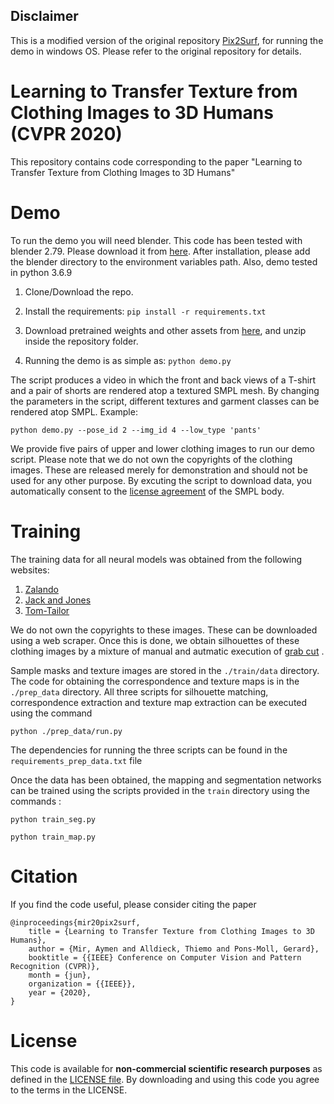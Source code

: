 ## Disclaimer
This is a modified version of the original repository [Pix2Surf](https://github.com/aymenmir1/pix2surf), for running the demo in windows OS. Please refer to the original repository for details.


# Learning to Transfer Texture from Clothing Images to 3D Humans (CVPR 2020)
This repository contains code corresponding to the paper "Learning to Transfer Texture from Clothing Images to 3D Humans"


# Demo
To run the demo you will need blender. This code has been tested with blender 2.79. Please download it from [here](https://download.blender.org/release/Blender2.79/). After installation, please add the blender directory to the environment variables path.
Also, demo tested in python 3.6.9

1) Clone/Download the repo.

2) Install the requirements:
`pip install -r requirements.txt`

3) Download pretrained weights and other assets from [here](https://drive.google.com/uc?id=1ULtdEXRrxH9_CtTrWensIbwybeWKz8Dj), and unzip inside the repository folder.

4) Running the demo is as simple as:
`python demo.py` 

The script produces a video in which the front and back views of a T-shirt and a pair of shorts are rendered atop a textured SMPL mesh. 
By changing the parameters in the script, different textures and garment classes can be rendered atop SMPL. 
Example:

`python demo.py --pose_id 2 --img_id 4 --low_type 'pants'`

We provide five pairs of upper and lower clothing images to run our demo script. Please note that we do not own the copyrights of the clothing images. These are released merely for demonstration and should not be used for any other purpose.
By excuting the script to download data, you automatically consent to the [license agreement](https://smpl.is.tue.mpg.de/bodylicense) of the SMPL body.

# Training
The training data for all neural models was obtained from the following websites:
1) [Zalando](https://en.zalando.de/mens-clothing/)
2) [Jack and Jones](https://www.jackjones.com/de/de/jj/bekleidung/)
3) [Tom-Tailor](https://www.tom-tailor.eu/men-startpage)

We do not own the copyrights to these images. These can be downloaded using a web scraper.
Once this is done, we obtain silhouettes of these clothing images by a mixture of manual and autmatic execution of [grab cut](https://docs.opencv.org/3.4/d8/d83/tutorial_py_grabcut.html) .

Sample masks and texture images are stored in the `./train/data` directory. 
The code for obtaining the correspondence and texture maps is in the `./prep_data` directory. All three scripts for silhouette matching, correspondence extraction and texture map extraction can be executed using the command

`python ./prep_data/run.py`

The dependencies for running the three scripts can be found in the `requirements_prep_data.txt` file

Once the data has been obtained, the mapping and segmentation networks can be trained using the scripts provided in the `train` directory using the commands :

`python train_seg.py`

`python train_map.py`

# Citation
If you find the code useful, please consider citing the paper 

```
@inproceedings{mir20pix2surf,
    title = {Learning to Transfer Texture from Clothing Images to 3D Humans},  
    author = {Mir, Aymen and Alldieck, Thiemo and Pons-Moll, Gerard},  
    booktitle = {{IEEE} Conference on Computer Vision and Pattern Recognition (CVPR)}, 
    month = {jun},
    organization = {{IEEE}},
    year = {2020},
} 
```

# License
This code is available for **non-commercial scientific research purposes** as defined in the [LICENSE file](./LICENSE.txt). By downloading and using this code you agree to the terms in the LICENSE. 
